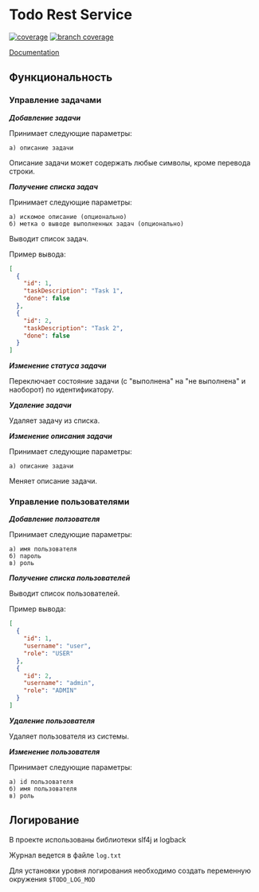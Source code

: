 # Todo Rest Service

[![coverage](../badges/jacoco.svg)](https://github.com/ostapkazak/todo-rest-service/actions/workflows/maven.yml) [![branch coverage](../badges/branches.svg)](https://github.com/ostapkazak/todo-rest-service/workflows/maven.yml)

[Documentation](https://app.swaggerhub.com/apis-docs/ostapkazak/todo/1.0.0)

## **Функциональность**

### **Управление задачами**

**_Добавление задачи_**

Принимает следующие параметры:

    a) описание задачи

Описание задачи может содержать любые символы, кроме перевода строки.

**_Получение списка задач_**

Принимает следующие параметры:

    a) искомое описание (опционально)
    б) метка о выводе выполненных задач (опционально) 

Выводит список задач.

Пример вывода:

```json
[
  {
    "id": 1,
    "taskDescription": "Task 1",
    "done": false
  },
  {
    "id": 2,
    "taskDescription": "Task 2",
    "done": false
  }
]
```

**_Изменение статуса задачи_**

Переключает состояние задачи (с "выполнена" на "не выполнена" и наоборот) по идентификатору.

**_Удаление задачи_**

Удаляет задачу из списка.

**_Изменение описания задачи_**

Принимает следующие параметры:

    a) описание задачи

Меняет описание задачи.

### **Управление пользователями**

**_Добавление ползователя_**

Принимает следующие параметры:

    a) имя пользователя
    б) пароль
    в) роль

**_Получение списка пользователей_**

Выводит список пользователей.

Пример вывода:

```json
[
  {
    "id": 1,
    "username": "user",
    "role": "USER"
  },
  {
    "id": 2,
    "username": "admin",
    "role": "ADMIN"
  }
]
```

**_Удаление пользователя_**

Удаляет пользователя из системы.

**_Изменение пользователя_**

Принимает следующие параметры:

    a) id пользователя
    б) имя пользователя
    в) роль

## **Логирование**

В проекте использованы библиотеки slf4j и logback

Журнал ведется в файле `log.txt`

Для установки уровня логирования необходимо создать переменную окружения `$TODO_LOG_MOD`


